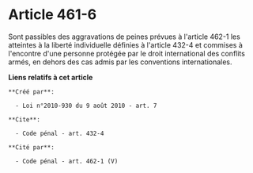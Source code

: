 # Article 461-6

Sont passibles des aggravations de peines prévues à l'article 462-1 les atteintes à la liberté individuelle définies à
l'article 432-4 et commises à l'encontre d'une personne protégée par le droit international des conflits armés, en dehors des
cas admis par les conventions internationales.

**Liens relatifs à cet article**

	**Créé par**:

	  - Loi n°2010-930 du 9 août 2010 - art. 7

	**Cite**:

	  - Code pénal - art. 432-4

	**Cité par**:

	  - Code pénal - art. 462-1 (V)
